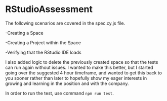 # RStudioAssessment

The following scenarios are covered in the spec.cy.js file.

-Creating a Space

-Creating a Project within the Space

-Verifying that the RStudio IDE loads


I also added logic to delete the previously created space so that the tests can run again without issues. I wanted to make this better, but I started going over the suggested 4 hour timeframe, and wanted to get this back to you sooner rather than later to hopefully show my eager interests in growing and learning in the position and with the company.

In order to run the test, use command `npm run test`.  
